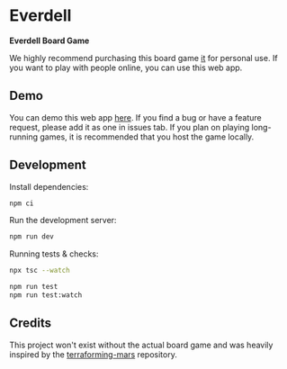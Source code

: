 # Everdell

**Everdell Board Game**

We highly recommend purchasing this board game [it](https://www.amazon.com/Everdell-Collectors-Edition-2nd-Printing/dp/B07WWJMQFW) for personal use. If you want to play with people online, you can use this web app.

## Demo

You can demo this web app [here](https://everdell.herokuapp.com/). If you find a bug or have a feature request, please add it as one in issues tab. If you plan on playing long-running games, it is recommended that you host the game locally.

## Development

Install dependencies:

```bash
npm ci
```

Run the development server:

```bash
npm run dev
```

Running tests & checks:

```bash
npx tsc --watch

npm run test
npm run test:watch
```

## Credits

This project won't exist without the actual board game and was heavily inspired by the [terraforming-mars](https://github.com/bafolts/terraforming-mars) repository.
